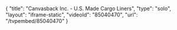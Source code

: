 {
    "title": "Canvasback Inc. - U.S. Made Cargo Liners",
    "type": "solo",
    "layout": "iframe-static",
    "videoId": "85040470",
    "url": "\/tvpembed\/85040470"
}